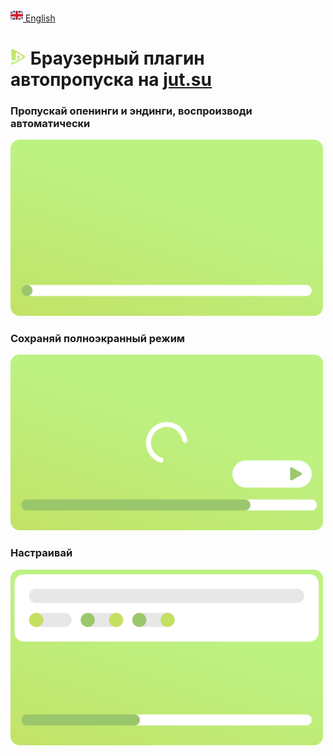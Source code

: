 [<img src="assets/flag/gb.svg" alt="GB Flag" width="20"/> English](https://github.com/kerdl/jutsuper/blob/main/README.md)


# <img src="src/assets/logo/square-green.svg" width="25" /> Браузерный плагин автопропуска на [jut.su](https://jut.su/)


### Пропускай опенинги и эндинги, воспроизводи автоматически
<picture>
  <p align="left">
    <img src="assets/showcase/autoskip-element.svg" width="500px" alt="Анимация пропуска опенингов и эндингов с автоматическим воспроизведением"/>
  </p>
</picture>

### Сохраняй полноэкранный режим
<picture>
  <p align="left">
    <img src="assets/showcase/persistent-fullscreen-element.svg" width="500px" alt="Анимация сохранения полноэкранного режима"/>
  </p>
</picture>

### Настраивай
<picture>
  <p align="left">
    <img src="assets/showcase/change-preferences-element.svg" width="500px" alt="Анимация настройки"/>
  </p>
</picture>